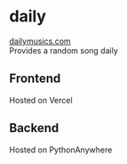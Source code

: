 # daily
[dailymusics.com](dailymusics.com)  
Provides a random song daily
## Frontend
Hosted on Vercel
## Backend
Hosted on PythonAnywhere
